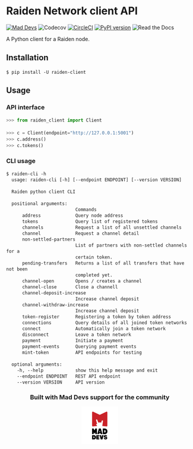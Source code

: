 # Raiden Network client API
[![Mad Devs](https://mdbadge.glitch.me/mdrw.svg)](https://maddevs.io)
![Codecov](https://img.shields.io/codecov/c/github/maddevsio/raiden-client-python)
[![CircleCI](https://circleci.com/gh/maddevsio/raiden-client-python.svg?style=svg)](https://circleci.com/gh/maddevsio/raiden-client-python)
[![PyPI version](https://badge.fury.io/py/raiden-client.svg)](https://badge.fury.io/py/raiden-client)
![Read the Docs](https://img.shields.io/readthedocs/raiden-client-python)

A Python client for a Raiden node.

## Installation

```
$ pip install -U raiden-client
```

## Usage

### API interface
```python
>>> from raiden_client import Client

>>> c = Client(endpoint="http://127.0.0.1:5001")
>>> c.address()
>>> c.tokens()
```

### CLI usage

```shell
$ raiden-cli -h
  usage: raiden-cli [-h] [--endpoint ENDPOINT] [--version VERSION]

  Raiden python client CLI

  positional arguments:
                          Commands
      address             Query node address
      tokens              Query list of registered tokens
      channels            Request a list of all unsettled channels
      channel             Request a channel detail
      non-settled-partners
                          List of partners with non-settled channels for a
                          certain token.
      pending-transfers   Returns a list of all transfers that have not been
                          completed yet.
      channel-open        Opens / creates a channel
      channel-close       Close a channell
      channel-deposit-increase
                          Increase channel deposit
      channel-withdraw-increase
                          Increase channel deposit
      token-register      Registering a token by token address
      connections         Query details of all joined token networks
      connect             Automatically join a token network
      disconnect          Leave a token network
      payment             Initiate a payment
      payment-events      Querying payment events
      mint-token          API endpoints for testing

  optional arguments:
    -h, --help            show this help message and exit
    --endpoint ENDPOINT   REST API endpoint
    --version VERSION     API version

```

<div align="center">
    <h3>Built with Mad Devs support for the community</h3>
    <a href="https://maddevs.io"><img height="100px" src ="docs/md-logo.png" /></a>
</div>

